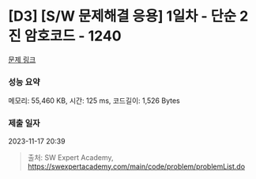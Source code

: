 # [D3] [S/W 문제해결 응용] 1일차 - 단순 2진 암호코드 - 1240 

[문제 링크](https://swexpertacademy.com/main/code/problem/problemDetail.do?contestProbId=AV15FZuqAL4CFAYD) 

### 성능 요약

메모리: 55,460 KB, 시간: 125 ms, 코드길이: 1,526 Bytes

### 제출 일자

2023-11-17 20:39



> 출처: SW Expert Academy, https://swexpertacademy.com/main/code/problem/problemList.do